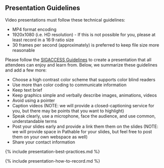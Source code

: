 ## Presentation Guidelines

Video presentations must follow these technical guidelines:

* MP4 format encoding
* 1920x1080 (i.e. HD resolution) - If this is not possible for you, please at least record in a 16:9 ratio size
* 30 frames per second (approximately) is preferred to keep file size more reasonable

Please follow the [SIGACCESS Guidelines](http://www.sigaccess.org/welcome-to-sigaccess/resources/accessible-presentation-guide/) to create a presentation that all attendees can enjoy and learn from. Below, we summarize these guidelines and add a few more:

* Choose a high contrast color scheme that supports color blind readers
* Use more than color coding to communicate information
* Keep text brief
* Keep graphics simple and verbally describe images, animations, videos
* Avoid using a pointer
* Caption videos (NOTE: we will provide a closed-captioning service for you, but there may be points that you want to highlight)
* Speak clearly, use a microphone, face the audience, and use common, understandable terms
* Post your slides early and provide a link them them on the slides (NOTE: we will provide space in Pathable for your slides, but feel free to post them on your own webspace as well)
* Share your contact information

{% include presentation-best-practices.md %}

{% include presentation-how-to-record.md %}

